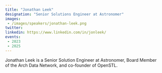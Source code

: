 ```yaml
---
title: "Jonathan Leek"
designation: "Senior Solutions Engineer at Astronomer"
images:
 - /images/speakers/jonathan-leek.png
twitter: 
linkedin: https://www.linkedin.com/in/jonleek/
events:
 - 2023
 - 2025
---
```


Jonathan Leek is a Senior Solution Engineer at Astronomer, Board Member of the Arch Data Network, and co-founder of OpenSTL.